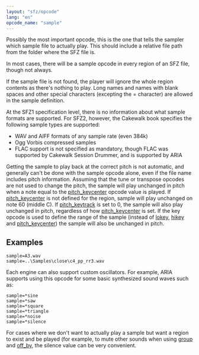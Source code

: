 ```yaml
---
layout: "sfz/opcode"
lang: "en"
opcode_name: "sample"
---
```

Possibly the most important opcode, this is the one that tells the sampler which
sample file to actually play. This should include a relative file path from the
folder where the SFZ file is.

In most cases, there will be a sample opcode in every region of an SFZ file,
though not always.

If the sample file is not found, the player will ignore the whole region
contents as there's nothing to play. Long names and names with blank spaces and
other special characters (excepting the = character) are allowed in the sample
definition.

At the SFZ1 specification level, there is no information about what sample
formats are supported. For SFZ2, however, the Cakewalk book specifies the following
sample types are supported:
+ WAV and AIFF formats of any sample rate (even 384k)
+ Ogg Vorbis compressed samples
+ FLAC support is not specified as mandatory, though FLAC was supported by Cakewalk
Session Drummer, and is supported by ARIA

Getting the sample to play back at the correct pitch is not automatic, and
generally can't be done with the sample opcode alone, even if the file name
includes pitch information. Assuming that the tune or transpose opcodes are not
used to change the pitch, the sample will play unchanged in pitch when a note
equal to the [pitch_keycenter](pitch_keycenter) opcode value is played.
If [pitch_keycenter](pitch_keycenter) is not defined for the region, sample will
play unchanged on note 60 (middle C). If [pitch_keytrack](pitch_keytrack)
is set to 0, the sample will also play unchanged in pitch,
regardless of how [pitch_keycenter](pitch_keycenter) is set.
If the key opcode is used to define the range of the sample (instead of [lokey](lokey),
[hikey](lokey) and [pitch_keycenter](pitch_keycenter)) the sample will also
be unchanged in pitch.

## Examples

```
sample=A3.wav
sample=..\Samples\close\c4_pp_rr3.wav
```

Each engine can also support custom oscillators. For example, ARIA supports
using this opcode for some basic synthesized sound waves such as:

```
sample=*sine
sample=*saw
sample=*square
sample=*triangle
sample=*noise
sample=*silence
```

For cases where we don't want to actually play a sample but want a region to
exist and be played (for example, to mute other sounds when using
[group](/opcodes/group) and [off_by](/opcodes/off_by), the silence
value can be very convenient.
